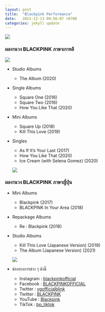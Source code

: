```yaml
---
layout: post
title:  "Blackpink Performance"
date:   2021-12-13 09:56:07 +0700
categories: jekyll update
---
```

![](https://s359.kapook.com/pagebuilder/c4258651-9131-4b52-a5f1-16958e91ee11.jpg)
### ผลงานวง BLACKPINK ภาษาเกาหลี

![](https://s359.kapook.com/pagebuilder/11bf9b4e-514b-4e2a-9750-fec90ad97c92.jpg)

+ Studio Albums
    + The Album (2020)

+ Single Albums
    + Square One (2016)
    + Square Two (2016)
    + How You Like That (2020)

+ Mini Albums
    + Square Up (2018)
    + Kill This Love (2019)

+ Singles
    + As If It’s Your Last (2017)
    + How You Like That (2020)
    + Ice Cream (with Selena Gomez) (2020)



    ![](https://s359.kapook.com/pagebuilder/84e763b9-0a9b-47aa-9f3f-b412be3abf0a.jpg)


### ผลงานวง BLACKPINK ภาษาญี่ปุ่น
+ Mini Albums
    + Blackpink (2017)
    + BLACKPINK In Your Area (2018)

+ Repackage Albums
    + Re : Blackpink (2018)

+ Studio Albums
    + Kill This Love (Japanese Version) (2019)
    + The Album (Japanese Version) (2021)

     ![](https://s359.kapook.com/pagebuilder/2f7d65e6-4776-4bd7-a857-e4a80ccf501e.jpg)


+ ช่องทางการต่าง ๆ ดังนี้
    + Instagram : [blackpinkofficial](https://www.instagram.com/blackpinkofficial/)
    + Facebook : [BLACKPINKOFFICIAL](https://www.facebook.com/BLACKPINKOFFICIAL/)
    + Twitter : [ygofficialblink](https://twitter.com/ygofficialblink)
    + Twitter : [BLACKPINK](https://twitter.com/BLACKPINK)
    + YouTube : [Blackpink](https://www.youtube.com/channel/UCOmHUn--16B90oW2L6FRR3A)
    + TikTok : [bp_tiktok](https://www.tiktok.com/@bp_tiktok)



